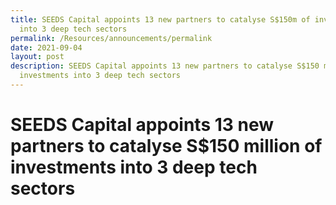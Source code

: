 ```yaml
---
title: SEEDS Capital appoints 13 new partners to catalyse S$150m of investments
  into 3 deep tech sectors
permalink: /Resources/announcements/permalink
date: 2021-09-04
layout: post
description: SEEDS Capital appoints 13 new partners to catalyse S$150 million of
  investments into 3 deep tech sectors
---
```




# SEEDS Capital appoints 13 new partners to catalyse S$150 million of investments into 3 deep tech sectors
# 
